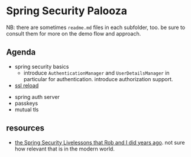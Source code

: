 # Spring Security Palooza

NB: there are sometimes `readme.md` files in each subfolder, too. be sure to consult them for more on the demo flow and approach.

## Agenda

* spring security basics
   * introduce `AuthenticationManager` and `UserDetailsManager` in particular for authentication. introduce authorization support. 
* [ssl reload](https://github.com/spring-tips/road-to-3-dot-2/tree/main/ssl)
- spring auth server
- passkeys
- mutual tls 

## resources
* [the Spring Security Livelessons that Rob and I did years ago](https://github.com/spring-security-livelessons). not sure how relevant that is in the modern world.